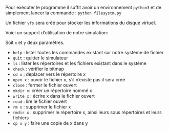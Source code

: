 
Pour exécuter le programme il suffit avoir un environnement `python3` et de simplement lancer la commande : `python filesystm.py ` 

Un fichier `vfs` sera créé pour stocker les informations du disque virtuel.

Voici un support d’utilisation de notre simulation:

Soit `x` et `y` deux paramètres.

*	`help` : lister toutes les commandes existant sur notre système de fichier 
*	`quit` : quitter le simulateur  
* `ls` : lister les répertoires et les fichiers existant dans le système 
*	`check` : vérifier le bitmap
*	`cd x` : deplacer vers le répertoire  x 
*	`open x` : ouvrir le fichier x, s’il n’existe pas il sera crée 
*	`close` : fermer le fichier ouvert 
*	`mkdir x`: créer un répertoire nommé x
*	`write x` : écrire x dans le fichier ouvert
*	`read` : lire le fichier ouvert
*	`rm x` : supprimer le fichier x
*	`rmdir x` : supprimer le répertoire x, ainsi leurs sous répertoires et leurs fichiers 
*	`cp x y` : faire une copie de x dans y

